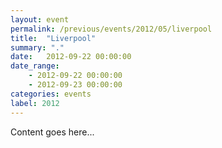 ```yaml
---
layout: event
permalink: /previous/events/2012/05/liverpool
title:  "Liverpool"
summary: "."
date:   2012-09-22 00:00:00
date_range:
    - 2012-09-22 00:00:00
    - 2012-09-23 00:00:00
categories: events
label: 2012
---
```


Content goes here...